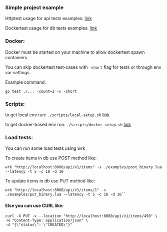 ### Simple project example

Httptest usage for api tests examples: [link](https://github.com/rodkevich/mvpbe/blob/master/internal/domain/item/controller_test.go)

Dockertest usage for db tests examples: [link](https://github.com/rodkevich/mvpbe/blob/master/internal/domain/item/datasource/sample_datasource_test.go)

### Docker:
Docker must be started on your machine to allow dockertest spawn containers.

You can skip dockertest test-cases with `-short` flag for tests or through env var settings.

Example command:

    go test ./... -count=1 -v -short

### Scripts:
to get local env run: `./scripts/local-setup.sh` [link](https://github.com/rodkevich/mvpbe/blob/master/scripts/local-setup.sh)

to get docker-based env run: `./scripts/docker-setup.sh` [link](https://github.com/rodkevich/mvpbe/blob/master/scripts/docker-setup.sh)

### Load tests:
You can run some load tests using wrk

To create items in db use POST method like:

    wrk "http://localhost:8080/api/v1/items" -s ./examples/post_binary.lua --latency -t 5 -c 10 -d 10

To update items in db use PUT method like:

    wrk "http://localhost:8080/api/v1/items/1" -s ./examples/put_binary.lua --latency -t 5 -c 10 -d 10``

#### Else you can use CURL like:

    curl -X PUT -v --location "http://localhost:8080/api/v1/items/450" \
    -H "Content-Type: application/json" \
    -d "{\"status\": \"CREATED\"}"
